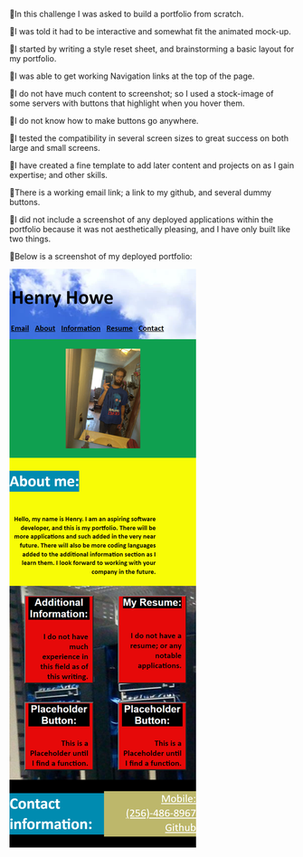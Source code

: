 🐔In this challenge I was asked to build a portfolio from scratch.

🐔I was told it had to be interactive and somewhat fit the animated mock-up.

🐔I started by writing a style reset sheet, and brainstorming a basic layout for
    my portfolio.

🐔I was able to get working Navigation links at the top of the page.

🐔I do not have much content to screenshot; so I used a stock-image of 
    some servers with buttons that highlight when you hover them.

🐔I do not know how to make buttons go anywhere.

🐔I tested the compatibility in several screen sizes to great success on 
    both large and small screens.

🐔I have created a fine template to add later content and projects on as I
    gain expertise; and other skills.

🐔There is a working email link; a link to my github, and several dummy buttons.

🐔I did not include a screenshot of any deployed applications within the portfolio
    because it was not aesthetically pleasing, and I have only built like two
    things.

🐔Below is a screenshot of my deployed portfolio:
    
![](Assets/propainacessories.github.io_Homework-2_(iPhone%20SE).png)